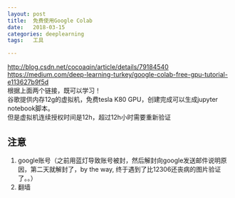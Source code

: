 ```yaml
---
layout:	post
title:	免费使用Google Colab
date:	2018-03-15
categories:	deeplearning
tags:	工具

---
```

http://blog.csdn.net/cocoaqin/article/details/79184540  
https://medium.com/deep-learning-turkey/google-colab-free-gpu-tutorial-e113627b9f5d  
根据上面两个链接，既可以学习！  
谷歌提供内存12g的虚拟机，免费tesla K80 GPU，创建完成可以生成jupyter notebook脚本。  
但是虚拟机连续授权时间是12h，超过12h小时需要重新验证

## 注意  
1. google账号（之前用蓝灯导致账号被封，然后解封向google发送邮件说明原因，第二天就解封了，by the way, 终于遇到了比12306还丧病的图片验证了。。）
2. 翻墙








